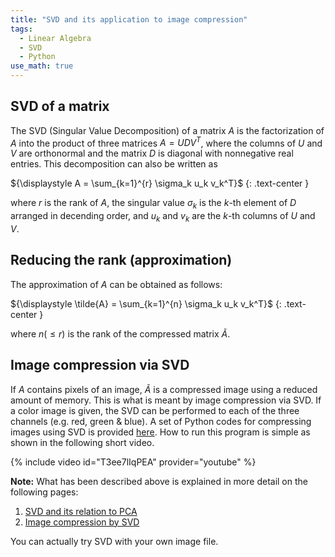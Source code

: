 ```yaml
---
title: "SVD and its application to image compression"
tags:
  - Linear Algebra
  - SVD
  - Python
use_math: true
---
```


## SVD of a matrix

The SVD (Singular Value Decomposition) of a matrix $A$ is the factorization of $A$ into the product
of three matrices $A = UDV^T$, where the columns of $U$ and $V$ are orthonormal and the matrix $D$ is diagonal with nonnegative real entries. This decomposition can also be written as

${\displaystyle A = \sum_{k=1}^{r} \sigma_k u_k v_k^T}$
{: .text-center }

where $r$ is the rank of $A$, the singular value $\sigma_k$ is the $k$-th element of $D$ arranged in decending order, and $u_k$ and $v_k$ are the $k$-th columns of $U$ and $V$.

## Reducing the rank (approximation)

The approximation of $A$ can be obtained as follows:

${\displaystyle \tilde{A} = \sum_{k=1}^{n} \sigma_k u_k v_k^T}$
{: .text-center }

where $n (\le r)$ is the rank of the compressed matrix $\tilde{A}$.

## Image compression via SVD

If $A$ contains pixels of an image, $\tilde{A}$ is a compressed image using a reduced amount of memory.
This is what is meant by image compression via SVD. If a color image is given, the SVD can be performed
to each of the three channels (e.g. red, green & blue). A set of Python codes for compressing images
using SVD is provided [here](https://github.com/twy80/svd_image). How to run this program is simple as
shown in the following short video.

{% include video id="T3ee7lIqPEA" provider="youtube" %}

**Note:** What has been described above is explained in more detail on the following pages:

1. [SVD and its relation to PCA](https://twy80-toys-home-3xaua9.streamlit.app/SVD_and_PCA)
2. [Image compression by SVD](https://twy80-toys-home-3xaua9.streamlit.app/SVD_Image)

You can actually try SVD with your own image file.
